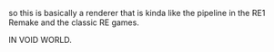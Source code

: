 so this is basically a renderer that is kinda like the pipeline in the RE1 Remake and the classic RE games.

IN VOID WORLD.